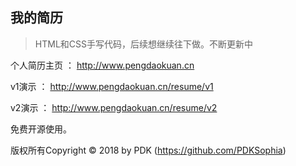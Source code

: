 ## 我的简历

> HTML和CSS手写代码，后续想继续往下做。不断更新中

个人简历主页 ： http://www.pengdaokuan.cn

v1演示 ： http://www.pengdaokuan.cn/resume/v1

v2演示 ： http://www.pengdaokuan.cn/resume/v2


免费开源使用。

版权所有Copyright © 2018 by PDK (https://github.com/PDKSophia)

